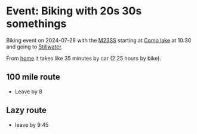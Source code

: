 # Event: Biking with 20s 30s somethings

Biking event on 2024-07-28 with the [M23SS](../144) starting at [Como lake](../727) at 10:30 and going to [Stillwater](../726).

From [home](keg:private/562) it takes like 35 minutes by car (2.25 hours by bike).

## 100 mile route

- Leave by 8

## Lazy route

- leave by 9:45
